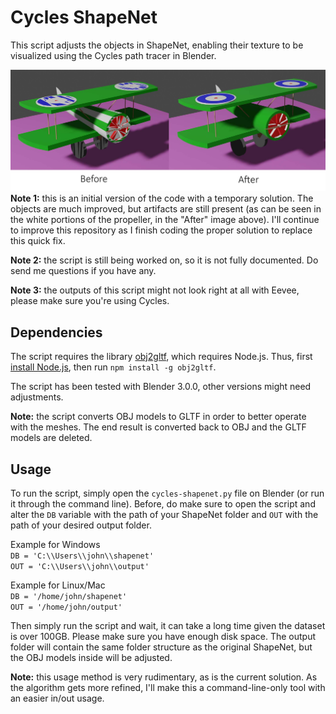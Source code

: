 # Cycles ShapeNet
This script adjusts the objects in ShapeNet, enabling their texture to be visualized using the Cycles path tracer in Blender. 


![Example](https://github.com/lvrma/cycles-shapenet/blob/main/example.jpg)
**Note 1:** this is an initial version of the code with a temporary solution. The objects are much improved, but artifacts are still present (as can be seen in the white portions of the propeller, in the "After" image above). I'll continue to improve this repository as I finish coding the proper solution to replace this quick fix.

**Note 2:** the script is still being worked on, so it is not fully documented. Do send me questions if you have any.

**Note 3:** the outputs of this script might not look right at all with Eevee, please make sure you're using Cycles.

## Dependencies
The script requires the library [obj2gltf](https://github.com/CesiumGS/obj2gltf), which requires Node.js.
Thus, first [install Node.js](https://nodejs.org/en/), then run `npm install -g obj2gltf`.

The script has been tested with Blender 3.0.0, other versions might need adjustments.

**Note:** the script converts OBJ models to GLTF in order to better operate with the meshes. The end result is converted back to OBJ and the GLTF models are deleted.

## Usage
To run the script, simply open the `cycles-shapenet.py` file on Blender (or run it through the command line). Before, do make sure to open the script and alter the `DB` variable with the path of your ShapeNet folder and `OUT` with the path of your desired output folder.

Example for Windows \
`DB = 'C:\\Users\\john\\shapenet'`\
`OUT = 'C:\\Users\\john\\output'` 

Example for Linux/Mac \
`DB = '/home/john/shapenet'`\
`OUT = '/home/john/output'`

Then simply run the script and wait, it can take a long time given the dataset is over 100GB. Please make sure you have enough disk space. The output folder will contain the same folder structure as the original ShapeNet, but the OBJ models inside will be adjusted.

**Note:** this usage method is very rudimentary, as is the current solution. As the algorithm gets more refined, I'll make this a command-line-only tool with an easier in/out usage.

